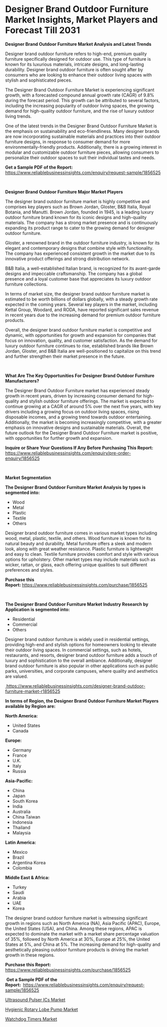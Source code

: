<p><h1>Designer Brand Outdoor Furniture Market Insights, Market Players and Forecast Till 2031</h1></p><p><strong>Designer Brand Outdoor Furniture Market Analysis and Latest Trends</strong></p>
<p><p>Designer brand outdoor furniture refers to high-end, premium quality furniture specifically designed for outdoor use. This type of furniture is known for its luxurious materials, intricate designs, and long-lasting durability. Designer brand outdoor furniture is often sought after by consumers who are looking to enhance their outdoor living spaces with stylish and sophisticated pieces.</p><p>The Designer Brand Outdoor Furniture Market is experiencing significant growth, with a forecasted compound annual growth rate (CAGR) of 9.8% during the forecast period. This growth can be attributed to several factors, including the increasing popularity of outdoor living spaces, the growing demand for high-quality outdoor furniture, and the rise of luxury outdoor living trends.</p><p>One of the latest trends in the Designer Brand Outdoor Furniture Market is the emphasis on sustainability and eco-friendliness. Many designer brands are now incorporating sustainable materials and practices into their outdoor furniture designs, in response to consumer demand for more environmentally-friendly products. Additionally, there is a growing interest in modular and customizable outdoor furniture pieces, allowing consumers to personalize their outdoor spaces to suit their individual tastes and needs.</p></p>
<p><strong>Get a Sample PDF of the Report:&nbsp;</strong> <a href="https://www.reliablebusinessinsights.com/enquiry/request-sample/1856525">https://www.reliablebusinessinsights.com/enquiry/request-sample/1856525</a></p>
<p>&nbsp;</p>
<p><strong>Designer Brand Outdoor Furniture Major Market Players</strong></p>
<p><p>The designer brand outdoor furniture market is highly competitive and comprises key players such as Brown Jordan, Gloster, B&B Italia, Royal Botania, and Manutti. Brown Jordan, founded in 1945, is a leading luxury outdoor furniture brand known for its iconic designs and high-quality materials. The company has a strong market presence and is continuously expanding its product range to cater to the growing demand for designer outdoor furniture.</p><p>Gloster, a renowned brand in the outdoor furniture industry, is known for its elegant and contemporary designs that combine style with functionality. The company has experienced consistent growth in the market due to its innovative product offerings and strong distribution network.</p><p>B&B Italia, a well-established Italian brand, is recognized for its avant-garde designs and impeccable craftsmanship. The company has a global presence and a loyal customer base that appreciates its luxury outdoor furniture collections.</p><p>In terms of market size, the designer brand outdoor furniture market is estimated to be worth billions of dollars globally, with a steady growth rate expected in the coming years. Several key players in the market, including Kettal Group, Woodard, and RODA, have reported significant sales revenue in recent years due to the increasing demand for premium outdoor furniture products.</p><p>Overall, the designer brand outdoor furniture market is competitive and dynamic, with opportunities for growth and expansion for companies that focus on innovation, quality, and customer satisfaction. As the demand for luxury outdoor furniture continues to rise, established brands like Brown Jordan, Gloster, and B&B Italia are well-positioned to capitalize on this trend and further strengthen their market presence in the future.</p></p>
<p>&nbsp;</p>
<p><strong>What Are The Key Opportunities For Designer Brand Outdoor Furniture Manufacturers?</strong></p>
<p><p>The Designer Brand Outdoor Furniture market has experienced steady growth in recent years, driven by increasing consumer demand for high-quality and stylish outdoor furniture offerings. The market is expected to continue growing at a CAGR of around 5% over the next five years, with key drivers including a growing focus on outdoor living spaces, rising disposable incomes, and a growing trend towards outdoor entertaining. Additionally, the market is becoming increasingly competitive, with a greater emphasis on innovative designs and sustainable materials. Overall, the future outlook for the Designer Brand Outdoor Furniture market is positive, with opportunities for further growth and expansion.</p></p>
<p><strong>Inquire or Share Your Questions If Any Before Purchasing This Report:</strong> <a href="https://www.reliablebusinessinsights.com/enquiry/pre-order-enquiry/1856525">https://www.reliablebusinessinsights.com/enquiry/pre-order-enquiry/1856525</a></p>
<p>&nbsp;</p>
<p><strong>Market Segmentation</strong></p>
<p><strong>The Designer Brand Outdoor Furniture Market Analysis by types is segmented into:</strong></p>
<p><ul><li>Wood</li><li>Metal</li><li>Plastic</li><li>Textile</li><li>Others</li></ul></p>
<p><p>Designer brand outdoor furniture comes in various market types including wood, metal, plastic, textile, and others. Wood furniture is known for its natural beauty and durability. Metal furniture offers a sleek and modern look, along with great weather resistance. Plastic furniture is lightweight and easy to clean. Textile furniture provides comfort and style with various options for upholstery. Other market types may include materials such as wicker, rattan, or glass, each offering unique qualities to suit different preferences and styles.</p></p>
<p><strong>Purchase this Report:&nbsp;</strong><a href="https://www.reliablebusinessinsights.com/purchase/1856525">https://www.reliablebusinessinsights.com/purchase/1856525</a></p>
<p>&nbsp;</p>
<p><strong>The Designer Brand Outdoor Furniture Market Industry Research by Application is segmented into:</strong></p>
<p><ul><li>Residential</li><li>Commercial</li><li>Others</li></ul></p>
<p><p>Designer brand outdoor furniture is widely used in residential settings, providing high-end and stylish options for homeowners looking to elevate their outdoor living spaces. In commercial settings, such as hotels, restaurants, and resorts, designer brand outdoor furniture adds a touch of luxury and sophistication to the overall ambiance. Additionally, designer brand outdoor furniture is also popular in other applications such as public parks, universities, and corporate campuses, where quality and aesthetics are valued.</p></p>
<p><a href="https://www.reliablebusinessinsights.com/designer-brand-outdoor-furniture-market-r1856525">&nbsp;https://www.reliablebusinessinsights.com/designer-brand-outdoor-furniture-market-r1856525</a></p>
<p><strong>In terms of Region, the Designer Brand Outdoor Furniture Market Players available by Region are:</strong></p>
<p>
    <p> <strong> North America: </strong>
        <ul>
            <li>United States</li>
            <li>Canada</li>
        </ul>
        </p> 
    <p> <strong> Europe: </strong>
        <ul>
            <li>Germany</li>
            <li>France</li>
            <li>U.K.</li>
            <li>Italy</li>
            <li>Russia</li>
        </ul>
        </p> 
    <p> <strong> Asia-Pacific: </strong>
        <ul>
            <li>China</li>
            <li>Japan</li>
            <li>South Korea</li>
            <li>India</li>
            <li>Australia</li>
            <li>China Taiwan</li>
            <li>Indonesia</li>
            <li>Thailand</li>
            <li>Malaysia</li>
        </ul>
        </p> 
    <p> <strong> Latin America: </strong>
        <ul>
            <li>Mexico</li>
            <li>Brazil</li>
            <li>Argentina Korea</li>
            <li>Colombia</li>
        </ul>
        </p> 
    <p> <strong> Middle East & Africa: </strong>
        <ul>
            <li>Turkey</li>
            <li>Saudi</li>
            <li>Arabia</li>
            <li>UAE</li>
            <li>Korea</li>
        </ul>
    </p>
    </p>
<p><p>The designer brand outdoor furniture market is witnessing significant growth in regions such as North America (NA), Asia Pacific (APAC), Europe, the United States (USA), and China. Among these regions, APAC is expected to dominate the market with a market share percentage valuation of 35%, followed by North America at 30%, Europe at 25%, the United States at 5%, and China at 5%. The increasing demand for high-quality and aesthetically pleasing outdoor furniture products is driving the market growth in these regions.</p></p>
<p><strong>Purchase this Report: </strong><a href="https://www.reliablebusinessinsights.com/purchase/1856525">https://www.reliablebusinessinsights.com/purchase/1856525</a></p>
<p>&nbsp;<strong>Get a Sample PDF of the Report:&nbsp;&nbsp;</strong><a href="https://www.reliablebusinessinsights.com/enquiry/request-sample/1856525">https://www.reliablebusinessinsights.com/enquiry/request-sample/1856525</a></p>
<p><strong></strong></p>
<p><p><a href="https://github.com/tyleolden34345/Market-Research-Report-List-1/blob/main/ultrasound-pulser-ics-market.md">Ultrasound Pulser ICs Market</a></p><p><a href="https://github.com/victoralsop8899/Market-Research-Report-List-1/blob/main/hygienic-rotary-lobe-pump-market.md">Hygienic Rotary Lobe Pump Market</a></p><p><a href="https://github.com/ferandochandle/Market-Research-Report-List-1/blob/main/watchdog-timers-market.md">Watchdog Timers Market</a></p></p>